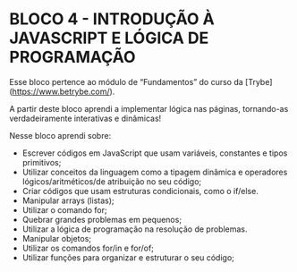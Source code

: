 # BLOCO 4 - INTRODUÇÃO À JAVASCRIPT E LÓGICA DE PROGRAMAÇÃO

Esse bloco pertence ao módulo de “Fundamentos” do curso da [Trybe] (https://www.betrybe.com/). 

A partir deste bloco aprendi a implementar lógica nas páginas, tornando-as verdadeiramente interativas e dinâmicas! 

Nesse bloco aprendi sobre:
- Escrever códigos em JavaScript que usam variáveis, constantes e tipos primitivos;
- Utilizar conceitos da linguagem como a tipagem dinâmica e operadores lógicos/aritméticos/de atribuição no seu código;
- Criar códigos que usam estruturas condicionais, como o if/else.
- Manipular arrays (listas);
- Utilizar o comando for;
- Quebrar grandes problemas em pequenos;
- Utilizar a lógica de programação na resolução de problemas.
- Manipular objetos;
- Utilizar os comandos for/in e for/of;
- Utilizar funções para organizar e estruturar o seu código;
